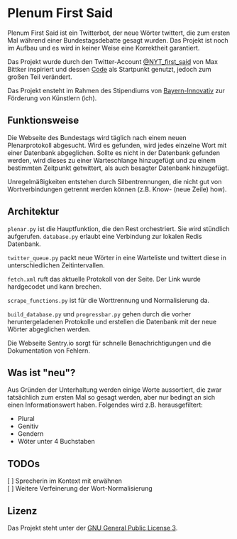 # Plenum First Said


Plenum First Said ist ein Twitterbot, der neue Wörter twittert, die zum ersten Mal während einer Bundestagsdebatte gesagt wurden. Das Projekt ist noch im Aufbau und es wird in keiner Weise eine Korrektheit garantiert. 

Das Projekt wurde durch den Twitter-Account [@NYT_first_said](https://twitter.com/NYT_first_said) von Max Bittker inspiriert und dessen [Code](https://github.com/MaxBittker/nyt-first-said) als Startpunkt genutzt, jedoch zum großen Teil verändert. 

Das Projekt ensteht im Rahmen des Stipendiums von [Bayern-Innovativ](https://www.bayern-innovativ.de/) zur Förderung von Künstlern (ich). 

## Funktionsweise

Die Webseite des Bundestags wird täglich nach einem neuen Plenarprotokoll abgesucht. Wird es gefunden, wird jedes einzelne Wort mit einer Datenbank abgeglichen. Sollte es nicht in der Datenbank gefunden werden, wird dieses zu einer Warteschlange hinzugefügt und zu einem bestimmten Zeitpunkt getwittert, als auch besagter Datenbank hinzugefügt.

Unregelmäßigkeiten entstehen durch Silbentrennungen, die nicht gut von Wortverbindungen getrennt werden können (z.B. Know- (neue Zeile) how). 

## Architektur

`plenar.py` ist die Hauptfunktion, die den Rest orchestriert. Sie wird stündlich aufgerufen. `database.py` erlaubt eine Verbindung zur lokalen Redis Datenbank. 

`twitter_queue.py` packt neue Wörter in eine Warteliste und twittert diese in unterschiedlichen Zeitintervallen.

`fetch.xml` ruft das aktuelle Protokoll von der Seite. Der Link wurde hardgecodet und kann brechen. 

`scrape_functions.py` ist für die Worttrennung und Normalisierung da. 

`build_database.py` und `progressbar.py` gehen durch die vorher heruntergeladenen Protokolle und erstellen die Datenbank mit der neue Wörter abgeglichen werden. 

Die Webseite Sentry.io sorgt für schnelle Benachrichtigungen und die Dokumentation von Fehlern. 

## Was ist "neu"?

Aus Gründen der Unterhaltung werden einige Worte aussortiert, die zwar tatsächlich zum ersten Mal so gesagt werden, aber nur bedingt an sich einen Informationswert haben. Folgendes wird z.B. herausgefiltert:
- Plural
- Genitiv
- Gendern
- Wöter unter 4 Buchstaben

## TODOs
[ ] Sprecherin im Kontext mit erwähnen  
[ ] Weitere Verfeinerung der Wort-Normalisierung

## Lizenz

Das Projekt steht unter der [GNU General Public License 3](https://www.gnu.org/licenses/gpl-3.0.de.html). 

